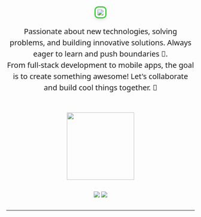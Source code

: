 <h1 align="center">
  <img src="https://readme-typing-svg.herokuapp.com/?font=Courier+Prime&size=35&center=true&vCenter=true&width=700&height=70&duration=4000&lines=Hi+There!+👋;+I'm+Israel+Luque!;+Welcome+to+my+GitHub+profile!&color=32CD32" style="border: 3px solid #32CD32; border-radius: 10px; padding: 5px; box-shadow: 0 4px 8px rgba(0, 0, 0, 0.1);" />
</h1>

<p align="center" style="font-size: 20px; color: currentColor; font-family: 'Segoe UI', Tahoma, Geneva, Verdana, sans-serif; line-height: 1.5; margin-top: 20px; max-width: 600px; margin-left: auto; margin-right: auto;">
  Passionate about new technologies, solving problems, and building innovative solutions. Always eager to learn and push boundaries 🚀.<br>
  From full-stack development to mobile apps, the goal is to create something awesome! Let's collaborate and build cool things together. 🌟
</p>



<br/>
<p align="center">
  <a href="https://github.com/LukeDevNation">
    <img height="180em" src="https://github-readme-stats-eight-theta.vercel.app/api/top-langs/?username=LukeDevNation&layout=compact&langs_count=8&theme=algolia"/>
    
  </a>
</p>



<br/>
<div align="center">
    <img src="https://skillicons.dev/icons?i=flutter,dart,python,flask,django,fastapi,sqlite,qt,git,github,gitlab" />
    <img src="https://skillicons.dev/icons?i=vscode,androidstudio,linux,firebase,apple,linkedin,ai,arduino,powershell,cpp" /><br>
</div>
<br/>
<hr/>
